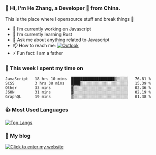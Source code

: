 ### 👋 Hi, I'm He Zhang, a Developer 🚀 from China.

This is the place where I opensource stuff and break things :rofl:

- 🔭  I’m currently working on Javascript
- 🌱  I’m currently learning Rust
- 💬  Ask me about anything related to Javascript
- 📫  How to reach me: [![Outlook](https://img.shields.io/badge/-Outlook-0078D4?style=flat&logo=Microsoft-Outlook&logoColor=white)](mailto:zhanghecool@outlook.com)
- ⚡  Fun fact: I am a father

### 💪 This week I spent my time on 
<!--START_SECTION:waka-->
```text
JavaScript   18 hrs 10 mins  ███████████████████▒░░░░░   76.81 % 
SCSS         3 hrs 38 mins   ████░░░░░░░░░░░░░░░░░░░░░   15.39 % 
Other        33 mins         ▓░░░░░░░░░░░░░░░░░░░░░░░░   02.36 % 
JSON         31 mins         ▓░░░░░░░░░░░░░░░░░░░░░░░░   02.19 % 
GraphQL      19 mins         ▒░░░░░░░░░░░░░░░░░░░░░░░░   01.38 % 
```
<!--END_SECTION:waka-->

### 👍 Most Used Languages
[![Top Langs](https://github-readme-stats.vercel.app/api/top-langs/?username=zhanghecool&layout=compact)](https://zhanghe.cool)

### 🌈 My blog 
[![Click to enter my website](https://cdn.jsdelivr.net/gh/zhanghecool/assets/images/gif/zhanghecools.gif)](https://zhanghe.cool)
